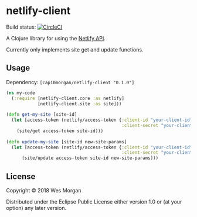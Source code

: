 # netlify-client

Build status: [![CircleCI](https://circleci.com/gh/cap10morgan/netlify-clojure-client.svg?style=svg)](https://circleci.com/gh/cap10morgan/netlify-clojure-client)

A Clojure library for using the [Netlify API](https://www.netlify.com/docs/api/).

Currently only implements site get and update functions.

## Usage

Dependency: `[cap10morgan/netlify-client "0.1.0"]`

```clojure
(ns my-code
  (:require [netlify-client.core :as netlify]
            [netlify-client.site :as site]))
            
(defn get-my-site [site-id]
  (let [access-token (netlify/access-token {:client-id "your-client-id"
                                            :client-secret "your-client-secret"})]
    (site/get access-token site-id)))
    
(defn update-my-site [site-id new-site-params]
  (let [access-token (netlify/access-token {:client-id "your-client-id"
                                            :client-secret "your-client-secret"})]
      (site/update access-token site-id new-site-params)))
```

## License

Copyright © 2018 Wes Morgan

Distributed under the Eclipse Public License either version 1.0 or (at
your option) any later version.
